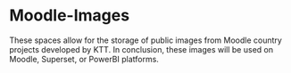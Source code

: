 # Moodle-Images
These spaces allow for the storage of public images from Moodle country projects developed by KTT. In conclusion, these images will be used on Moodle, Superset, or PowerBI platforms.
